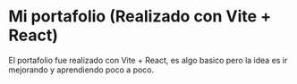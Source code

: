 # Mi portafolio (Realizado con Vite + React)

El portafolio fue realizado con Vite + React, es algo basico pero la idea es ir mejorando y aprendiendo poco a poco.

